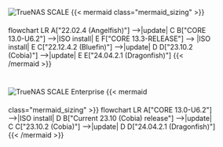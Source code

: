 &NewLine;

<style>
/* Custom CSS to override Mermaid background color */
#scale-upgrade-paths .mermaid {
    background-color: inherit;
}
</style>
<div class="section-box" id="scale-upgrade-paths" style="padding: 0 40px 40px 40px; margin-bottom: 20px;">
    <div class="upgrade-paths-container">
      <img src="/images/tn-scale-logo.png" style="box-shadow: none; max-width: 225px; padding-bottom: 20px; padding-top: 40px;" title="TrueNAS SCALE" alt="TrueNAS SCALE">
      {{< mermaid class="mermaid_sizing" >}}
      flowchart LR
        A["22.02.4 (Angelfish)"] -->|update| C
        B["CORE 13.0-U6.2"] -->|ISO install| E
		F["CORE 13.3-RELEASE"] --> |ISO install| E
        C["22.12.4.2 (Bluefin)"] -->|update| D
        D["23.10.2 (Cobia)"] -->|update| E
        E["24.04.2.1 (Dragonfish)"]
      {{< /mermaid >}}
    </div>
    <div class="upgrade-paths-container">
      <img src="/images/tn-enterprise-logo.png" style="box-shadow: none; max-width: 225px; padding-bottom: 20px; padding-top: 40px;" title="TrueNAS SCALE Enterprise" alt="TrueNAS SCALE Enterprise">
      {{< mermaid class="mermaid_sizing" >}}
      flowchart LR
        A["CORE 13.0-U6.2"] -->|ISO install| D
        B["Current 23.10 (Cobia) release"] -->|update| C
        C["23.10.2 (Cobia)"] -->|update| D
        D["24.04.2.1 (Dragonfish)"]
      {{< /mermaid >}}
    </div>
</div>
